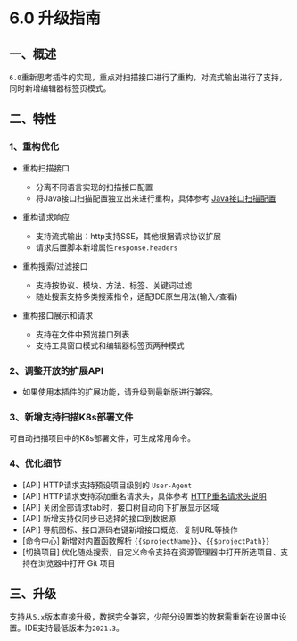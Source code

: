 # 6.0 升级指南

## 一、概述

`6.0`重新思考插件的实现，重点对扫描接口进行了重构，对流式输出进行了支持，同时新增编辑器标签页模式。

## 二、特性

### 1、重构优化

- 重构扫描接口
  - 分离不同语言实现的扫描接口配置
  - 将Java接口扫描配置独立出来进行重构，具体参考 [Java接口扫描配置](../核心功能/Java接口扫描配置.md)

- 重构请求响应
  - 支持流式输出：http支持SSE，其他根据请求协议扩展
  - 请求后置脚本新增属性`response.headers`

- 重构搜索/过滤接口
  - 支持按协议、模块、方法、标签、关键词过滤
  - 随处搜索支持多类搜索指令，适配IDE原生用法(输入`/`查看)

- 重构接口展示和请求
  - 支持在文件中预览接口列表
  - 支持工具窗口模式和编辑器标签页两种模式

### 2、调整开放的扩展API

- 如果使用本插件的扩展功能，请升级到最新版进行兼容。

### 3、新增支持扫描K8s部署文件

可自动扫描项目中的K8s部署文件，可生成常用命令。

### 4、优化细节
- \[API] HTTP请求支持预设项目级别的 `User-Agent`
- \[API] HTTP请求支持添加重名请求头，具体参考 [HTTP重名请求头说明](./其他使用#HTTP支持重名请求头)
- \[API] 关闭全部请求tab时，接口树自动向下扩展显示区域
- \[API] 新增支持仅同步已选择的接口到数据源
- \[API] 导航图标、接口源码右键新增接口概览、复制URL等操作
- \[命令中心] 新增对内置函数解析 `{{$projectName}}`、`{{$projectPath}}`
- \[切换项目] 优化随处搜索，自定义命令支持在资源管理器中打开所选项目、支持在浏览器中打开 Git 项目

## 三、升级

支持从`5.x`版本直接升级，数据完全兼容，少部分设置类的数据需重新在设置中设置。IDE支持最低版本为`2021.3`。
